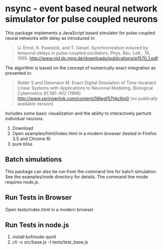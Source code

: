 nsync - event based neural network simulator for pulse coupled neurons
======================================================================

This package implements a JavaScript based simulator for pulse coupled neural networks with delay as introduced in:

> U. Ernst, K. Pawelzik, and T. Geisel. Synchronization induced by temporal
> delays in pulse-coupled oscillators. Phys. Rev. Lett., 74, 1995.
> http://www.nld.ds.mpg.de/downloads/publications/p1570_1.pdf

The algorithm is based on the concept of numerically exact integration as presented in:
> Rotter S and Diesmann M. Exact Digital Simulation of Time-Invariant Linear Systems
> with Applications to Neuronal Modeling. Biological Cybernetics 81:381-402 (1999)
> http://www.springerlink.com/content/08legf57tjkc6nj0 (no publically available version)


Includes some basic visualization and the ability to interactively perturb individual neurons.

1. Download
2. Open examples/html/index.html in a modern browser (tested in Firefox 3.5 and Chrome 6)
3. pure bliss


Batch simulations
-----------------

This package can also be run from the command line for batch simulation. See the examples/node directory for details. The command line mode requires node.js.


Run Tests in Browser
--------------------

Open tests/index.html in a modern browser


Run Tests in node.js
--------------------

1. install kof/node-qunit
2. cli -c src/base.js -t tests/test_base.js
